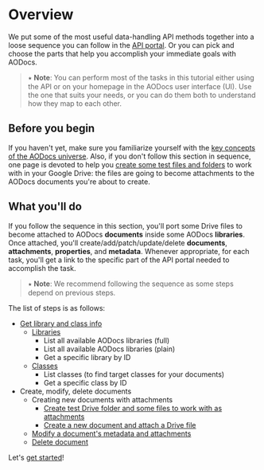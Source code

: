 # Overview

We put some of the most useful data-handling API methods together into a loose sequence you can follow in the [API portal](/docs/aodocs-staging.altirnao.com/1/routes/library/v1/put).  Or you can pick and choose the parts that help you accomplish your immediate goals with AODocs.

> ⭑   **Note**: You can perform most of the tasks in this tutorial either using the API or on your homepage in the AODocs user interface (UI).  Use the one that suits your needs, or you can do them both to understand how they map to each other.

## Before you begin

If you haven't yet, make sure you familiarize yourself with the [key concepts of the AODocs universe](https://support.aodocs.com/hc/en-us/articles/115005405943-AODocs-basic-terms).  Also, if you don't follow this section in sequence, one page is devoted to help you [create some test files and folders](https://api.aodocs-staging.com/docs/aodocs-staging.altirnao.com/1/c/Guides/30-Manage%20AODocs%20documents/20-Create,%20modify,%20delete%20documents/10-Create%20new%20documents%20with%20attachments/10-Create%20test%20Drive%20files%20and%20folders) to work with in your Google Drive: the files are going to become attachments to the AODocs documents you're about to create.

## What you'll do

If you follow the sequence in this section, you'll port some Drive files to become attached to AODocs **documents** inside some AODocs **libraries**.  Once attached, you'll create/add/patch/update/delete **documents**, **attachments**, **properties**, and **metadata**.  Whenever appropriate, for each task, you'll get a link to the specific part of the API portal needed to accomplish the task.

> ⭑   **Note**: We recommend following the sequence as some steps depend on previous steps.

The list of steps is as follows:

*   [Get library and class info](/docs/aodocs-staging.altirnao.com/1/c/Guides/30-Manage%20AODocs%20documents/10-Get%20library%20and%20class%20info/00-Overview)
    *   [Libraries](/docs/aodocs-staging.altirnao.com/1/c/Guides/30-Manage%20AODocs%20documents/10-Get%20library%20and%20class%20info/10-Libraries)
        * List all available AODocs libraries (full)
        * List all available AODocs libraries (plain)
        * Get a specific library by ID
    *   [Classes](/docs/aodocs-staging.altirnao.com/1/c/Guides/30-Manage%20AODocs%20documents/10-Get%20library%20and%20class%20info/20-Classes)
        * List classes (to find target classes for your documents)
        * Get a specific class by ID
*   Create, modify, delete documents
    *   Creating new documents with attachments
        * [Create test Drive folder and some files to work with as attachments](https://api.aodocs-staging.com/docs/aodocs-staging.altirnao.com/1/c/Guides/30-Manage%20AODocs%20documents/20-Create,%20modify,%20delete%20documents/10-Create%20new%20documents%20with%20attachments/10-Create%20test%20Drive%20files%20and%20folders)
        * [Create a new document and attach a Drive file](https://api.aodocs-staging.com/docs/aodocs-staging.altirnao.com/1/c/Guides/30-Manage%20AODocs%20documents/20-Create,%20modify,%20delete%20documents/10-Create%20new%20documents%20with%20attachments/20-Create%20new%20document%20and%20attach%20Drive%20file)
    * [Modify a document's metadata and attachments](https://api.aodocs-staging.com/docs/aodocs-staging.altirnao.com/1/c/Guides/30-Manage%20AODocs%20documents/20-Create,%20modify,%20delete%20documents/20-Modify%20a%20document)
    *   [Delete document](https://api.aodocs-staging.com/docs/aodocs-staging.altirnao.com/1/c/Guides/30-Manage%20AODocs%20documents/20-Create,%20modify,%20delete%20documents/30-Delete%20document)
<!-- *   Further:
    *   categories
    *   versions
    *   relations (should be for a more advanced tutorial) -->

Let's [get started](/docs/aodocs-staging.altirnao.com/1/c/Guides/30-Manage%20AODocs%20documents/10-Get%20library%20and%20class%20info/00-Overview)!
